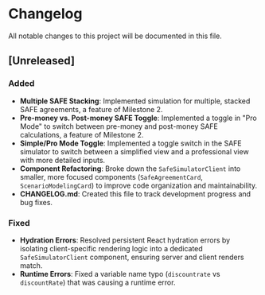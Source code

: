 # Changelog

All notable changes to this project will be documented in this file.

## [Unreleased]

### Added
- **Multiple SAFE Stacking**: Implemented simulation for multiple, stacked SAFE agreements, a feature of Milestone 2.
- **Pre-money vs. Post-money SAFE Toggle**: Implemented a toggle in "Pro Mode" to switch between pre-money and post-money SAFE calculations, a feature of Milestone 2.
- **Simple/Pro Mode Toggle**: Implemented a toggle switch in the SAFE simulator to switch between a simplified view and a professional view with more detailed inputs.
- **Component Refactoring**: Broke down the `SafeSimulatorClient` into smaller, more focused components (`SafeAgreementCard`, `ScenarioModelingCard`) to improve code organization and maintainability.
- **CHANGELOG.md**: Created this file to track development progress and bug fixes.

### Fixed
- **Hydration Errors**: Resolved persistent React hydration errors by isolating client-specific rendering logic into a dedicated `SafeSimulatorClient` component, ensuring server and client renders match.
- **Runtime Errors**: Fixed a variable name typo (`discountrate` vs `discountRate`) that was causing a runtime error.

